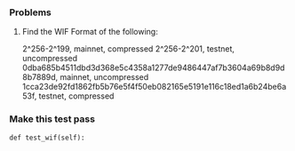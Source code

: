 ### Problems

1. Find the WIF Format of the following:

    2^256-2^199, mainnet, compressed
    2^256-2^201, testnet, uncompressed
    0dba685b4511dbd3d368e5c4358a1277de9486447af7b3604a69b8d9d8b7889d, mainnet, uncompressed
    1cca23de92fd1862fb5b76e5f4f50eb082165e5191e116c18ed1a6b24be6a53f, testnet, compressed
    
### Make this test pass

    def test_wif(self):